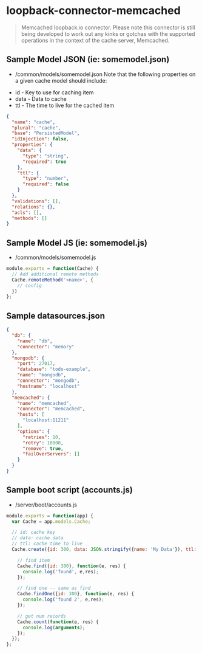 # loopback-connector-memcached

> Memcached loopback.io connector. Please note this connector is still being developed to work out any kinks or gotchas with the supported operations in the context of the cache server, Memcached. 

## Sample Model JSON (ie: somemodel.json)

- /common/models/somemodel.json
Note that the following properties on a given cache model should include:

* id - Key to use for caching item
* data - Data to cache
* ttl - The time to live for the cached item

```json
{
  "name": "cache",
  "plural": "cache",
  "base": "PersistedModel",
  "idInjection": false,
  "properties": {
    "data": {
      "type": "string",
      "required": true
    },
    "ttl": {
      "type": "number",
      "required": false
    }
  },
  "validations": [],
  "relations": {},
  "acls": [],
  "methods": []
}
```

## Sample Model JS (ie: somemodel.js)

- /common/models/somemodel.js

```javascript
module.exports = function(Cache) {
  // Add additional remote methods
  Cache.remoteMethod('<name>', {
    // config
  })
};
```

## Sample datasources.json
```json
{
  "db": {
    "name": "db",
    "connector": "memory"
  },
  "mongodb": {
    "port": 27017,
    "database": "todo-example",
    "name": "mongodb",
    "connector": "mongodb",
    "hostname": "localhost"
  },
  "memcached": {
    "name": "memcached",
    "connector": "memcached",
    "hosts": [
      "localhost:11211"
    ],
    "options": {
      "retries": 10,
      "retry": 10000,
      "remove": true,
      "failOverServers": []
    }
  }
}
```

## Sample boot script (accounts.js) 
- /server/boot/accounts.js
```javascript
module.exports = function(app) {
  var Cache = app.models.Cache;

  // id: cache key
  // data: cache data
  // ttl: cache time to live
  Cache.create({id: 300, data: JSON.stringify({name: 'My Data'}), ttl: 600}, function(e, res) {

    // find item
    Cache.find({id: 300}, function(e, res) {
      console.log('found', e,res);
    });

    // find one -- same as find
    Cache.findOne({id: 300}, function(e, res) {
      console.log('found 2', e,res);
    });

    // get num records
    Cache.count(function(e, res) {
      console.log(arguments);
    });
  });
};
```